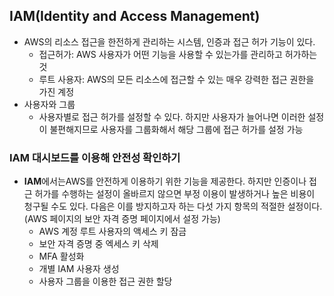 ## IAM(Identity and Access Management)
- AWS의 리소스 접근을 한전하게 관리하는 시스템, 인증과 접근 허가 기능이 있다.
  - 접근허가: AWS 사용자가 어떤 기능을 사용할 수 있는가를 관리하고 허가하는 것
  - 루트 사용자: AWS의 모든 리소스에 접근할 수 있는 매우 강력한 접근 권한을 가진 계정
- 사용자와 그룹
  - 사용자별로 접근 허가를 설정할 수 있다. 하지만 사용자가 늘어나면 이러한 설정이 불편해지므로 사용자를 그룹화해서 해당 그룹에 접근 허가를 설정 가능

### IAM 대시보드를 이용해 안전성 확인하기
- **IAM**에서는AWS를 안전하게 이용하기 위한 기능을 제공한다. 하지만 인증이나 접근 허가를 수행하는 설정이 올바르지 않으면 부정 이용이 발생하거나 높은 비용이 청구될 수도 있다. 다음은 이를 방지하고자 하는 다섯 가지 항목의 적절한 설정이다.(AWS 페이지의 보안 자격 증명 페이지에서 설정 가능)
  - AWS 계정 루트 사용자의 액세스 키 잠금
  - 보안 자격 증명 중 엑세스 키 삭제
  - MFA 활성화
  - 개별 IAM 사용자 생성
  - 사용자 그룹을 이용한 접근 권한 할당
